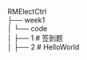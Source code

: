 RMElectCtrl  
├── week1  
│   └── code  
│       ├── 1        # 签到题  
│       ├── 2        # HelloWorld  
```
